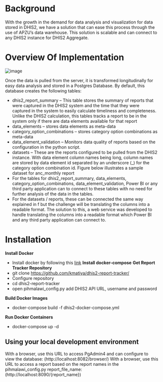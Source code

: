# Background
With the growth in the demand for data analysis and visualization for data stored in DHIS2, we have a solution that can ease this process through the use of APZU’s data warehouse. This solution is scalable and can connect to any DHIS2 instance for DHIS2 Aggregate.  

# Overview Of Implementation
![image](https://github.com/kmatiya/dhis2-report-tracker/assets/37307114/55e20d94-81d3-42f5-b4a1-25b9d816e4eb)

Once the data is pulled from the server, it is transformed longitudinally for easy data analysis and stored in a Postgres Database. By default, this database creates the following tables:
-  dhis2_report_summary – This table stores the summary of reports that were captured in the DHIS2 system and the time that they were captured in the system to easily calculate timeliness and completeness. Unlike the DHIS2 calculation, this tables tracks a report to be in the system only if there are data elements available for that report
-  data_elements – stores data elements as meta-data
-  category_option_combinations – stores category option combinations as meta-data
-  data_element_validation – Monitors data quality of reports based on the configuration in the python script.
-  datasets – These are the reports configured to be pulled from the DHIS2 instance. With data element column names being long, column names are stored by data element id separated by an underscore (_) for the category option combination id. Figure below illustrates a sample dataset for anc_monthly report
-  For the tables for dhis2_report_summary, data_elements, category_option_combinations, data_element_validation, Power BI or any third party application can to connect to these tables with no need for further analysis of the data in the tables.
-  For the datasets / reports, these can be connected the same way explained in f but the challenge will be translating the columns into a readable format. The solution to this, a web service was developed to handle translating the columns into a readable format which Power BI and any third party application can connect to.

# Installation
**Install Docker**
-  Install docker by following this [link](https://docs.docker.com/engine/install/)
**Install docker-compose**
**Get Report Tracker Repository**
-  git clone https://github.com/kmatiya/dhis2-report-tracker/
-  Configure repository
-  cd dhis2-report-tracker
-  open pihmalawi_config.py add DHIS2 API URL, username and password
  
**Build Docker Images**
-  docker-compose build -f dhis2-docker-compose.yml
  
**Run Docker Containers**
-  docker-compose up -d

## Using your local development environment
With a browser, use this URL to access PgAdmin4 and can configure to view the database:
(http://localhost:8082/browser/)
With a browser, use this URL to access a report based on the report names in the pihmalawi_config.py report_file_name:
(http://localhost:8090/{report_name})
